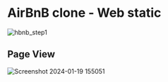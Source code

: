 # AirBnB clone - Web static

![hbnb_step1](https://github.com/Ronnie5562/alu-AirBnB_clone/assets/110787129/dae03801-2fc5-4ca6-a9bf-c1995cf6993e)

## Page View
![Screenshot 2024-01-19 155051](https://github.com/Ronnie5562/alu-AirBnB_clone/assets/110787129/1f11c20a-7ed7-44eb-a105-7bedce574e65)
